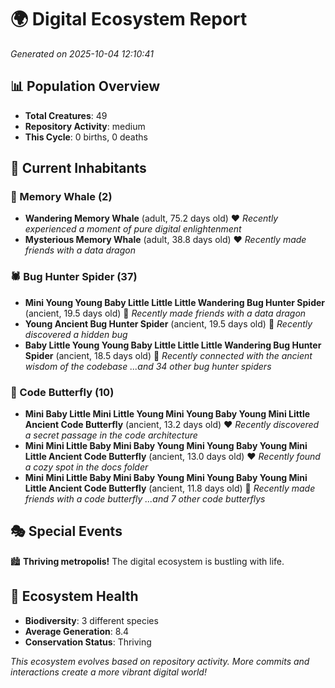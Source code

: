 # 🌍 Digital Ecosystem Report
*Generated on 2025-10-04 12:10:41*

## 📊 Population Overview
- **Total Creatures**: 49
- **Repository Activity**: medium
- **This Cycle**: 0 births, 0 deaths

## 👥 Current Inhabitants

### 🐋 Memory Whale (2)
- **Wandering Memory Whale** (adult, 75.2 days old) ❤️
  *Recently experienced a moment of pure digital enlightenment*
- **Mysterious Memory Whale** (adult, 38.8 days old) ❤️
  *Recently made friends with a data dragon*

### 🕷️ Bug Hunter Spider (37)
- **Mini Young Young Baby Little Little Little Wandering Bug Hunter Spider** (ancient, 19.5 days old) 💛
  *Recently made friends with a data dragon*
- **Young Ancient Bug Hunter Spider** (ancient, 19.5 days old) 💛
  *Recently discovered a hidden bug*
- **Baby Little Young Young Baby Little Little Little Wandering Bug Hunter Spider** (ancient, 18.5 days old) 💛
  *Recently connected with the ancient wisdom of the codebase*
  *...and 34 other bug hunter spiders*

### 🦋 Code Butterfly (10)
- **Mini Baby Little Mini Little Young Mini Young Baby Young Mini Little Ancient Code Butterfly** (ancient, 13.2 days old) ❤️
  *Recently discovered a secret passage in the code architecture*
- **Mini Mini Little Baby Mini Baby Young Mini Young Baby Young Mini Little Ancient Code Butterfly** (ancient, 13.0 days old) ❤️
  *Recently found a cozy spot in the docs folder*
- **Mini Mini Little Baby Mini Baby Young Mini Young Baby Young Mini Little Ancient Code Butterfly** (ancient, 11.8 days old) 💛
  *Recently made friends with a code butterfly*
  *...and 7 other code butterflys*

## 🎭 Special Events

🏙️ **Thriving metropolis!** The digital ecosystem is bustling with life.

## 🔬 Ecosystem Health
- **Biodiversity**: 3 different species
- **Average Generation**: 8.4
- **Conservation Status**: Thriving

*This ecosystem evolves based on repository activity. More commits and interactions create a more vibrant digital world!*